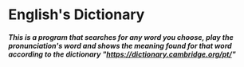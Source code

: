 # English's Dictionary
##### This is a program that searches for any word you choose, play the pronunciation's word and shows the meaning found for that word according to the dictionary "https://dictionary.cambridge.org/pt/"
